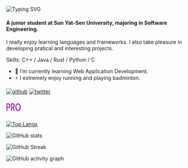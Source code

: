 ![Typing SVG](https://readme-typing-svg.demolab.com/?lines=Hi+there+👋,+my+name+is+Jiequan+Zheng&font=Montserrat&color=F77F00&duration=4000&pause=1500)
#### A junior student at Sun Yat-Sen University, majoring in Software Engineering.
I really enjoy learning languages and frameworks. I also take pleasure in developing pratical and interesting projects.

Skills: C++ / Java / Rust / Python / C

- 🌱 I’m currently learning Web Application Development. 
- ⚡ I extremely enjoy running and playing badminton. 


[<img src='https://cdn.jsdelivr.net/npm/simple-icons@3.0.1/icons/github.svg' alt='github' height='40'>](https://github.com/2776115684)  [<img src='https://cdn.jsdelivr.net/npm/simple-icons@3.0.1/icons/twitter.svg' alt='twitter' height='40'>](https://twitter.com/JieQuan13476)  

<a href='https://github.com/pricing'><img src='https://raw.githubusercontent.com/acervenky/animated-github-badges/master/assets/pro.gif' width='40' height='40'></a> 

[![Top Langs](https://github-readme-stats.vercel.app/api/top-langs/?username=2776115684)](https://github.com/anuraghazra/github-readme-stats)

![GitHub stats](https://github-readme-stats.vercel.app/api?username=2776115684&show_icons=true)  

![GitHub Streak](https://streak-stats.demolab.com/?user=DenverCoder1)

![GitHub activity graph](https://github-readme-activity-graph.vercel.app/graph?username=2776115684&bg_color=add8e6)

